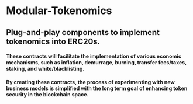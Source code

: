 # Modular-Tokenomics

## Plug-and-play components to implement tokenomics into ERC20s.

#### These contracts will facilitate the implementation of various economic mechanisms, such as inflation, demurrage, burning, transfer fees/taxes, staking, and white/blacklisting. 

#### By creating these contracts, the process of experimenting with new business models is simplified with the long term goal of enhancing token security in the blockchain space.


